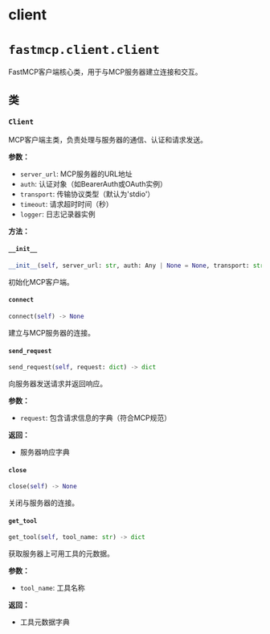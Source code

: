 # client

# `fastmcp.client.client`

FastMCP客户端核心类，用于与MCP服务器建立连接和交互。

## 类

### `Client`

MCP客户端主类，负责处理与服务器的通信、认证和请求发送。

**参数：**
- `server_url`: MCP服务器的URL地址
- `auth`: 认证对象（如BearerAuth或OAuth实例）
- `transport`: 传输协议类型（默认为'stdio'）
- `timeout`: 请求超时时间（秒）
- `logger`: 日志记录器实例

**方法：**

#### `__init__`

```python
__init__(self, server_url: str, auth: Any | None = None, transport: str = 'stdio', timeout: int = 30, logger: Logger | None = None)
```

初始化MCP客户端。

#### `connect`

```python
connect(self) -> None
```

建立与MCP服务器的连接。

#### `send_request`

```python
send_request(self, request: dict) -> dict
```

向服务器发送请求并返回响应。

**参数：**
- `request`: 包含请求信息的字典（符合MCP规范）

**返回：**
- 服务器响应字典

#### `close`

```python
close(self) -> None
```

关闭与服务器的连接。

#### `get_tool`

```python
get_tool(self, tool_name: str) -> dict
```

获取服务器上可用工具的元数据。

**参数：**
- `tool_name`: 工具名称

**返回：**
- 工具元数据字典